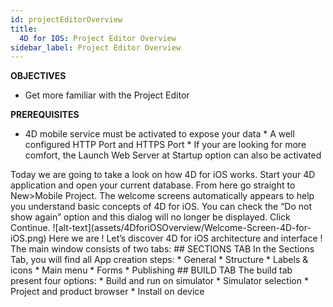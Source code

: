 ```yaml
---
id: projectEditorOverview
title:
  4D for IOS: Project Editor Overview
sidebar_label: Project Editor Overview
---
```



<div class = "objectives">
<b>OBJECTIVES</b>

* Get more familiar with the Project Editor
</div>

<div class = "prerequisites">
<b>PREREQUISITES</b>

* 4D mobile service must be activated to expose your data * A well configured HTTP Port and HTTPS Port * If your are looking for more comfort, the Launch Web Server at Startup option can also be activated </div> <div class = "pageStyle"> Today we are going to take a look on how 4D for iOS works. Start your 4D application and open your current database. From here go straight to New>Mobile Project. The welcome screens automatically appears to help you understand basic concepts of 4D for iOS. You can check the “Do not show again” option and this dialog will no longer be displayed. Click Continue. !\[alt-text\](assets/4DforiOSOverview/Welcome-Screen-4D-for-iOS.png) Here we are ! Let’s discover 4D for iOS architecture and interface ! The main window consists of two tabs: ## SECTIONS TAB In the Sections Tab, you will find all App creation steps: * General * Structure * Labels & icons * Main menu * Forms * Publishing ## BUILD TAB The build tab present four options: * Build and run on simulator * Simulator selection * Project and product browser * Install on device </div>